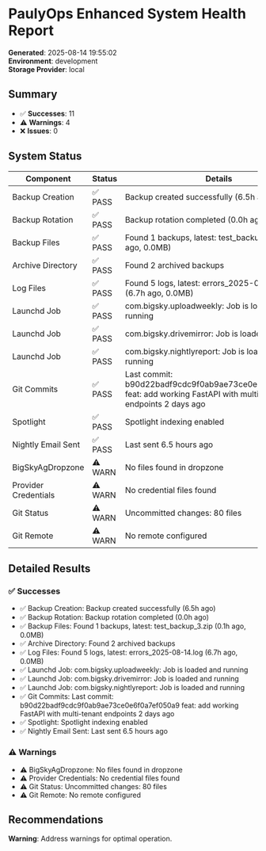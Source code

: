 # PaulyOps Enhanced System Health Report

**Generated**: 2025-08-14 19:55:02  
**Environment**: development  
**Storage Provider**: local

## Summary

- ✅ **Successes**: 11
- ⚠️  **Warnings**: 4
- ❌ **Issues**: 0

## System Status

| Component | Status | Details |
|-----------|--------|---------|
| Backup Creation | ✅ PASS | Backup created successfully (6.5h ago) |
| Backup Rotation | ✅ PASS | Backup rotation completed (0.0h ago) |
| Backup Files | ✅ PASS | Found 1 backups, latest: test_backup_3.zip (0.1h ago, 0.0MB) |
| Archive Directory | ✅ PASS | Found 2 archived backups |
| Log Files | ✅ PASS | Found 5 logs, latest: errors_2025-08-14.log (6.7h ago, 0.0MB) |
| Launchd Job | ✅ PASS | com.bigsky.uploadweekly: Job is loaded and running |
| Launchd Job | ✅ PASS | com.bigsky.drivemirror: Job is loaded and running |
| Launchd Job | ✅ PASS | com.bigsky.nightlyreport: Job is loaded and running |
| Git Commits | ✅ PASS | Last commit: b90d22badf9cdc9f0ab9ae73ce0e6f0a7ef050a9 feat: add working FastAPI with multi-tenant endpoints 2 days ago |
| Spotlight | ✅ PASS | Spotlight indexing enabled |
| Nightly Email Sent | ✅ PASS | Last sent 6.5 hours ago |
|  BigSkyAgDropzone | ⚠️ WARN | No files found in dropzone |
|  Provider Credentials | ⚠️ WARN | No credential files found |
|  Git Status | ⚠️ WARN | Uncommitted changes: 80 files |
|  Git Remote | ⚠️ WARN | No remote configured |

## Detailed Results

### ✅ Successes
- ✅ Backup Creation: Backup created successfully (6.5h ago)
- ✅ Backup Rotation: Backup rotation completed (0.0h ago)
- ✅ Backup Files: Found 1 backups, latest: test_backup_3.zip (0.1h ago, 0.0MB)
- ✅ Archive Directory: Found 2 archived backups
- ✅ Log Files: Found 5 logs, latest: errors_2025-08-14.log (6.7h ago, 0.0MB)
- ✅ Launchd Job: com.bigsky.uploadweekly: Job is loaded and running
- ✅ Launchd Job: com.bigsky.drivemirror: Job is loaded and running
- ✅ Launchd Job: com.bigsky.nightlyreport: Job is loaded and running
- ✅ Git Commits: Last commit: b90d22badf9cdc9f0ab9ae73ce0e6f0a7ef050a9 feat: add working FastAPI with multi-tenant endpoints 2 days ago
- ✅ Spotlight: Spotlight indexing enabled
- ✅ Nightly Email Sent: Last sent 6.5 hours ago

### ⚠️  Warnings
- ⚠️  BigSkyAgDropzone: No files found in dropzone
- ⚠️  Provider Credentials: No credential files found
- ⚠️  Git Status: Uncommitted changes: 80 files
- ⚠️  Git Remote: No remote configured

## Recommendations
**Warning**: Address warnings for optimal operation.

